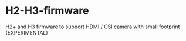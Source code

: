 # H2-H3-firmware
H2+ and H3 firmware to support HDMI / CSI camera with small footprint (EXPERIMENTAL)
